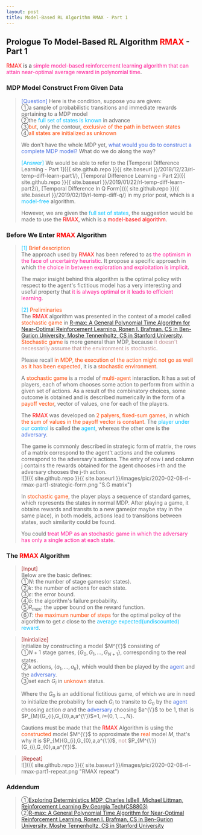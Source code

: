 ```yaml
---
layout: post
title: Model-Based RL Algorithm RMAX - Part 1
---
```


## Prologue To Model-Based RL Algorithm <font color="Red">RMAX</font> - Part 1
<p class="message">
<font color="Red">RMAX</font> is a <font color="DeepPink">simple model-based reinforcement learning algorithm that can attain near-optimal average reward in polynomial time</font>.  
</p>

### MDP Model Construct From Given Data
><font color="RoyalBlue">[Question]</font>
>Here is the condition, suppose you are given:  
>&#10112;a sample of probabilistic transitions and immediate rewards pertaining to a MDP model  
>&#10113;the <font color="DeepSkyBlue">full set of states is known</font> in advance   
>&#10114;<font color="OrangeRed">but</font>, only the contour, <font color="OrangeRed">exclusive of the path in between states</font>  
>&#10115;<font color="OrangeRed">all states are initialized as unknown</font>  
>
>We don't have the whole MDP yet, <font color="RoyalBlue">what would you do to construct a complete MDP model?</font>  What do we do along the way?  
>
><font color="DeepSkyBlue">[Answer]</font>
>We would be able to refer to the [Temporal Difference Learning - Part 1]({{ site.github.repo }}{{ site.baseurl }}/2018/12/23/rl-temp-diff-learn-part1/), [Temporal Difference Learning - Part 2]({{ site.github.repo }}{{ site.baseurl }}/2019/01/22/rl-temp-diff-learn-part2/), [Temporal Difference In Q Form]({{ site.github.repo }}{{ site.baseurl }}/2019/02/19/rl-temp-diff-q/) in my prior post, which is a <font color="DeepSkyBlue">model-free</font> algorithm.  
>
>However, we are given the <font color="DeepSkyBlue">full set of states</font>, the suggestion would be made to use the <font color="Red">RMAX</font>, which is a <font color="Red">model-based algorithm</font>.  

### Before We Enter <font color="Red">RMAX</font> Algorithm
><font color="DeepSkyBlue">[1]</font>
><font color="OrangeRed">Brief description</font>  
>The approach used by <font color="Red">RMAX</font> has been refered to as <font color="DeepPink">the optimism in the face of uncertainty heuristic</font>.  It propose a specific approach in which <font color="DeepPink">the choice in between exploration and exploitation is implicit</font>.  
>
>The major insight behind this algorithm is the optimal policy with respect to the agent's fictitious model has a very interesting and useful property that <font color="DeepPink">it is always optimal or it leads to efficient learning</font>.  
>
><font color="DeepSkyBlue">[2]</font>
><font color="OrangeRed">Preliminaries</font>  
>The <font color="Red">RMAX</font> algorithm was presented in the context of a model called <font color="OrangeRed">stochastic game</font> in [R-max: A General Polynomial Time Algorithm for Near-Optimal Reinforcement Learning, Ronen I. Brafman, CS in Ben-Gurion University, Moshe Tennenholtz, CS in Stanford University](http://www.jmlr.org/papers/volume3/brafman02a/brafman02a.pdf).  <font color="OrangeRed">Stochastic game</font> is more general than MDP, because <font color="RosyBrown">it doesn't necessarily assume that the environment is stochastic</font>.  
>
>Please recall <font color="OrangeRed">in MDP, the execution of the action might not go as well as it has been expected</font>, it is a <font color="OrangeRed">stochastic environment</font>.  
>
>A <font color="OrangeRed">stochastic game</font> is a model of <font color="OrangeRed">multi-agent</font> interaction.  It has a set of players, each of whom chooses some action to perform from within a given set of actions.  As a result of the combinatory choices, some outcome is obtained and is described numerically in the form of a <font color="OrangeRed">payoff vector</font>, vector of values, one for each of the players.  
>
>The <font color="Red">RMAX</font> was developed on <font color="OrangeRed">2 palyers, fixed-sum games</font>, in which <font color="OrangeRed">the sum of values in the payoff vector is constant</font>.  The <font color="DeepSkyBlue">player under our control</font> is called the <font color="DeepSkyBlue">agent</font>, whereas the other one is the <font color="RoyalBlue">adversary</font>.  
>
>The game is commonly described in strategic form of matrix, the rows of a matrix correspond to the agent't actions and the columns correspond to the adversary's actions.  The entry of row i and column j contains the rewards obtained for the agent chooses i-th and the adversary chooses the j-th action.  
![]({{ site.github.repo }}{{ site.baseurl }}/images/pic/2020-02-08-rl-rmax-part1-strategic-form.png "S.G matrix")
>
>In <font color="OrangeRed">stochastic game</font>, the player plays a sequence of standard games, which represents the states in normal MDP.  After playing a game, it obtains rewards and transits to a new game(or maybe stay in the same place), in both models, actions lead to transitions between states, such similarity could be found.  
>
>You could <font color="DeepPink">treat MDP as an stochastic game in which the adversary has only a single action at each state</font>.  

### The <font color="Red">RMAX</font> Algorithm
><font color="Brown">[Input]</font>  
>Below are the basic defines:  
>&#10112;$N$: the number of stage games(or states).  
>&#10113;$k$: the number of actions for each state.  
>&#10114;$\varepsilon$: the error bound.  
>&#10115;$\delta$: the algorithm's failure probability.  
>&#10116;$R_{max}$: the upper bound on the reward function.  
>&#10117;$T$: <font color="OrangeRed">the maximum number of steps</font> for the optimal policy of the algorithm to get $\varepsilon$ close to the <font color="DeepSkyBlue">average expected(undiscounted) reward</font>.  
<!--
![]({{ site.github.repo }}{{ site.baseurl }}/images/pic/2020-02-08-rl-rmax-part1-input.png "RMAX input")
-->
>
><font color="Brown">[Inintialize]</font>  
>Initialize by constructing a model $M^{\'}$ consisting of  
>&#10112;$N+1$ stage games, $\{G_{0},G_{1},...,G_{N+1}\}$, corresponding to the real states.  
>&#10113;$k$ actions, $\{a_{1},...,a_{k}\}$, which would then be played by the <font color="RoyalBlue">agent</font> and the <font color="RoyalBlue">adversary</font>.  
>&#10114;set each $G_{i}$ in <font color="OrangeRed">unknown</font> status.  
>
>Where the $G_{0}$ is an additional fictitious game, of which we are in need to initialize the probability for each $G_{i}$ to transite to $G_{0}$ by the <font color="RoyalBlue">agent</font> choosing action $a$ and the <font color="RoyalBlue">adversary</font> choosing $a^{\'}$ to be $1$, that is $P_{M}(G_{i},G_{0},a,a^{\'})$=$1$, $i$=$\{0,1,...,N\}$.  
>
>Cautions must be made that the <font color="Red">RMAX</font> Algorithm is using the <font color="OrangeRed">constructed</font> model $M^{\'}$ to approximate the <font color="OrangeRed">real</font> model $M$, that's why it is $P_{M}(G_{i},G_{0},a,a^{\'})$, <font color="RosyBrown">not</font> $P_{M^{\'}}(G_{i},G_{0},a,a^{\'})$.  
<!--
![]({{ site.github.repo }}{{ site.baseurl }}/images/pic/2020-02-08-rl-rmax-part1-init.png "RMAX init")
-->
>
><font color="Brown">[Repeat]</font>  
![]({{ site.github.repo }}{{ site.baseurl }}/images/pic/2020-02-08-rl-rmax-part1-repeat.png "RMAX repeat")
>
>

### Addendum
>&#10112;[Exploring Deterministics MDP, Charles IsBell, Michael Littman, Reinforcement Learning By Georgia Tech(CS8803)](https://classroom.udacity.com/courses/ud600/lessons/4402978778/concepts/44303424040923)  
>&#10113;[R-max: A General Polynomial Time Algorithm for Near-Optimal Reinforcement Learning, Ronen I. Brafman, CS in Ben-Gurion University, Moshe Tennenholtz, CS in Stanford University](http://www.jmlr.org/papers/volume3/brafman02a/brafman02a.pdf)  

<!-- Γ -->
<!-- \Omega -->
<!-- \cap intersection -->
<!-- \cup union -->
<!-- \frac{\Gamma(k + n)}{\Gamma(n)} \frac{1}{r^k}  -->
<!-- \mbox{\large$\vert$}\nolimits_0^\infty -->
<!-- \vert_0^\infty -->
<!-- \vert_{0.5}^{\infty} -->
<!-- &prime; ′ -->
<!-- &Prime; ″ -->
<!-- $E\lbrack X\rbrack$ -->
<!-- \overline{X_n} -->
<!-- \underset{Succss}P -->
<!-- \frac{{\overline {X_n}}-\mu}{S/\sqrt n} -->
<!-- \lim_{t\rightarrow\infty} -->
<!-- \int_{0}^{a}\lambda\cdot e^{-\lambda\cdot t}\operatorname dt -->
<!-- \Leftrightarrow -->
<!-- \prod_{v\in V} -->
<!-- \subset -->
<!-- \subseteq -->
<!-- \varnothing -->
<!-- \perp -->
<!-- \overset\triangle= -->
<!-- \left|X\right| -->
<!-- \xrightarrow{r_t} -->
<!-- \left\|?\right\| => ||?||-->
<!-- \left|?\right| => |?|-->
<!-- \lbrack BQ\rbrack => [BQ] -->
<!-- \subset -->
<!-- \subseteq -->
<!-- \widehat -->

<!-- Notes -->
<!-- <font color="OrangeRed">items, verb, to make it the focus, mathematic expression</font> -->
<!-- <font color="Red">KKT</font> -->
<!-- <font color="Red">SMO heuristics</font> -->
<!-- <font color="Red">F</font> distribution -->
<!-- <font color="Red">t</font> distribution -->
<!-- <font color="DeepSkyBlue">suggested item, soft item</font> -->
<!-- <font color="RoyalBlue">old alpha, quiz, example</font> -->
<!-- <font color="Green">new alpha</font> -->

<!-- <font color="#C20000">conclusion, finding</font> -->
<!-- <font color="DeepPink">positive conclusion, finding</font> -->
<!-- <font color="RosyBrown">negative conclusion, finding</font> -->

<!-- <font color="#00ADAD">policy</font> -->
<!-- <font color="#6100A8">full observable</font> -->
<!-- <font color="#FFAC12">partial observable</font> -->
<!-- <font color="#EB00EB">stochastic</font> -->
<!-- <font color="#8400E6">state transition</font> -->
<!-- <font color="#D600D6">discount factor gamma $\gamma$</font> -->
<!-- <font color="#D600D6">$V(S)$</font> -->
<!-- <font color="#9300FF">immediate reward R(S)</font> -->

<!-- ### <font color="RoyalBlue">Example</font>: Illustration By Rainy And Sunny Days In One Week -->
<!-- <font color="RoyalBlue">[Question]</font> -->
<!-- <font color="DeepSkyBlue">[Answer]</font> -->

<!-- <font color="Brown">Notes::mjtsai1974</font> -->

<!-- 
[1]Given the vehicles pass through a highway toll station is $6$ per minute, what is the probability that no cars within $30$ seconds?
><font color="DeepSkyBlue">[1]</font>
><font color="OrangeRed">Given the vehicles pass through a highway toll station is $6$ per minute, what is the probability that no cars within $30$ seconds?</font>  
-->

<!--
><font color="DeepSkyBlue">[Notes]</font>
><font color="OrangeRed">Why at this moment, the Poisson and exponential probability come out with different result?</font>  
-->

<!-- https://www.medcalc.org/manual/gamma_distribution_functions.php -->
<!-- https://www.statlect.com/probability-distributions/student-t-distribution#hid5 -->
<!-- http://www.wiris.com/editor/demo/en/ -->